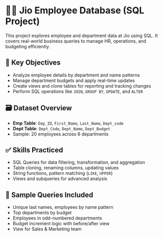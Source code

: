 # 🧑‍💼 Jio Employee Database (SQL Project)

This project explores employee and department data at Jio using SQL. It covers real-world business queries to manage HR, operations, and budgeting efficiently.

## 📌 Key Objectives

- Analyze employee details by department and name patterns  
- Manage department budgets and apply real-time updates  
- Create views and clone tables for reporting and tracking changes  
- Perform SQL operations like `JOIN`, `GROUP BY`, `UPDATE`, and `ALTER`

## 🗃️ Dataset Overview

- **Emp Table**: `Emp_ID`, `First_Name`, `Last_Name`, `Dept_code`
- **Dept Table**: `Dept_Code`, `Dept_Name`, `Dept_Budget`
- Sample: 20 employees across 6 departments

## ✅ Skills Practiced

- SQL Queries for data filtering, transformation, and aggregation  
- Table cloning, renaming columns, updating values  
- String functions, pattern matching (`LIKE`, `UPPER`)  
- Views and subqueries for advanced analysis  

## 🧪 Sample Queries Included

- Unique last names, employees by name pattern  
- Top departments by budget  
- Employees in odd-numbered departments  
- Budget increment logic with before/after view  
- View for Sales & Marketing team  
